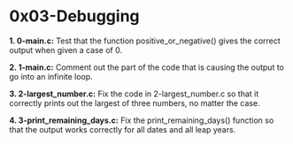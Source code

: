 # 0x03-Debugging

**1. 0-main.c:**  Test that the function positive_or_negative() gives the correct output when given a case of 0.

**2. 1-main.c:** Comment out the part of the code that is causing the output to go into an infinite loop.

**3. 2-largest_number.c:** Fix the code in 2-largest_number.c so that it correctly prints out the largest of three numbers, no matter the case.

**4. 3-print_remaining_days.c:** Fix the print_remaining_days() function so that the output works correctly for all dates and all leap years.
